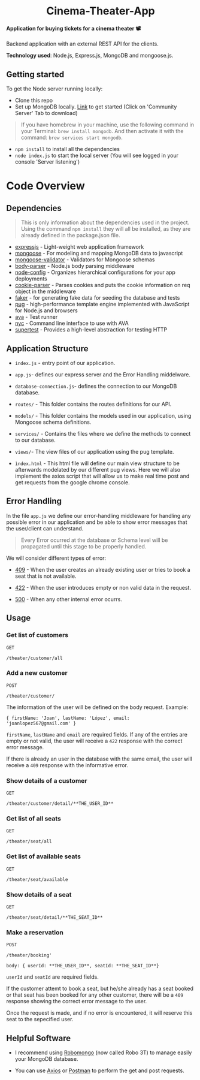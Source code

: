 <h1 align="center">Cinema-Theater-App</h1>

#### Application for buying tickets for a cinema theater 📽

Backend application with an external REST API for the clients.

**Technology used**: Node.js, Express.js, MongoDB and mongoose.js.

## Getting started

To get the Node server running locally:

* Clone this repo
* Set up MongoDB locally. [Link](https://www.mongodb.com/download-center?jmp=nav#community) to get started (Click on 'Community Server' Tab to download)

> If you have homebrew in your machine, use the following command in your Terminal: `brew install mongodb`. And then activate it with the command: `brew services start mongodb`.

* `npm install` to install all the dependencies
* `node index.js` to start the local server (You will see logged in your console 'Server listening')

# Code Overview

## Dependencies

> This is only information about the dependencies used in the project. Using the command `npm install` they will all be installed, as they are already defined in the package.json file.

* [expressjs](https://github.com/expressjs/express) - Light-weight web application framework
* [mongoose](https://github.com/Automattic/mongoose) - For modeling and mapping MongoDB data to javascript
* [mongoose-validator](https://github.com/leepowellcouk/mongoose-validator) - Validators for Mongoose schemas
* [body-parser](https://github.com/expressjs/body-parser) - Node.js body parsing middleware
* [node-config](https://github.com/lorenwest/node-config) - Organizes hierarchical configurations for your app deployments
* [cookie-parser](https://github.com/expressjs/cookie-parser) - Parses cookies and puts the cookie information on req object in the middleware
* [faker](https://github.com/Marak/Faker.js) - for generating fake data for seeding the database and tests
* [pug](https://github.com/pugjs/pug) - high-performance template engine implemented with JavaScript for Node.js and browsers
* [ava](https://github.com/avajs/ava) - Test runner
* [nyc](https://github.com/istanbuljs/nyc) - Command line interface to use with AVA
* [supertest](https://github.com/visionmedia/supertest) - Provides a high-level abstraction for testing HTTP

## Application Structure

* `index.js` - entry point of our application.

* `app.js`- defines our express server and the Error Handling middelware.

* `database-connection.js`- defines the connection to our MongoDB database.

* `routes/` - This folder contains the routes definitions for our API.

* `models/` - This folder contains the models used in our application, using Mongoose schema definitions.

* `services/` - Contains the files where we define the methods to connect to our database.

* `views/`- The view files of our application using the pug template.

* `ìndex.html` - This html file will define our main view structure to be afterwards modelated by our different pug views. Here we will also implement the axios script that will allow us to make real time post and get requests from the google chrome console.

## Error Handling

In the file `app.js` we define our error-handling middleware for handling any possible error in our application and be able to show error messages that the user/client can understand.

> Every Error ocurred at the database or Schema level will be propagated until this stage to be properly handled.

We will consider different types of error:

* [409](https://httpstatuses.com/409) - When the user creates an already existing user or tries to book a seat that is not available.

* [422](https://httpstatuses.com/422) - When the user introduces empty or non valid data in the request.

* [500](https://httpstatuses.com/500) - When any other internal error ocurrs.

## Usage

### Get list of customers

`GET`

```
/theater/customer/all
```

### Add a new customer

`POST`

```
/theater/customer/
```

The information of the user will be defined on the body request.
Example:

```
{ firstName: 'Joan', lastName: 'López', email: 'joanlopez567@gmail.com' }
```

`firstName`, `lastName` and `email` are required fields. If any of the entries are empty or not valid, the user will receive a `422` response with the correct error message.

If there is already an user in the database with the same email, the user will receive a `409` response with the informative error.

### Show details of a customer

`GET`

```
/theater/customer/detail/**THE_USER_ID**
```

### Get list of all seats

`GET`

```
/theater/seat/all
```

### Get list of available seats

`GET`

```
/theater/seat/available
```

### Show details of a seat

`GET`

```
/theater/seat/detail/**THE_SEAT_ID**
```

### Make a reservation

`POST`

```
/theater/booking'
```

```
body: { userId: **THE_USER_ID**, seatId: **THE_SEAT_ID**}
```

`userId` and `seatId` are required fields.

If the customer attemt to book a seat, but he/she already has a seat booked or that seat has been booked for any other customer, there will be a `409` response showing the correct error message to the user.

Once the request is made, and if no error is encountered, it will reserve this seat to the sepecified user.

## Helpful Software

* I recommend using [Robomongo](https://robomongo.org/) (now called Robo 3T) to manage easily your MongoDB database.

* You can use [Axios](https://github.com/axios/axios) or [Postman](https://www.getpostman.com/) to perform the get and post requests.
